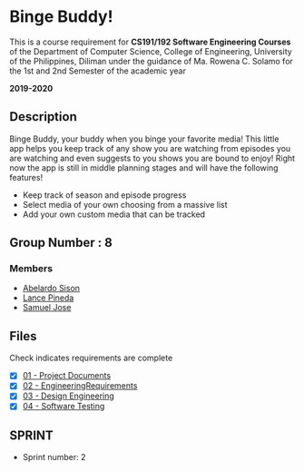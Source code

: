 # Binge Buddy!
This is a course requirement for **CS191/192 Software Engineering Courses** of the Department of
Computer Science, College of Engineering, 
University of the Philippines, Diliman under 
the guidance of Ma. Rowena C. Solamo for the
1st and 2nd Semester of the academic year

**2019-2020**
## Description
Binge Buddy, your buddy when you binge your favorite media! This little app helps you keep track of any show you are watching from episodes you are watching and even suggests to you shows you are bound to enjoy! Right now the app is still in middle planning stages and will have the following features!
- Keep track of season and episode progress
- Select media of your own choosing from a massive list
- Add your own custom media that can be tracked


## Group Number : 8
### Members
- [Abelardo Sison](https://github.com/Riler4899)
- [Lance Pineda](https://github.com/PinedaLD)
- [Samuel Jose](https://github.com/blink-blink)


## Files
Check indicates requirements are complete
- [X] [01 - Project Documents](https://github.com/Riler4899/Cs-191-Show-Tracker/tree/master/01%20-%20Project%20Documents)
- [X] [02 - EngineeringRequirements](https://github.com/Riler4899/Cs-191-Show-Tracker/tree/master/02-EngineeringRequirements)
- [X] [03 - Design Engineering](https://github.com/Riler4899/Cs-191-Show-Tracker/tree/master/03%20-%20Design%20Engineering)
- [X] [04 - Software Testing](https://github.com/Riler4899/Cs-191-Show-Tracker/tree/master/04%20-%20Software%20Testing)

## SPRINT
- Sprint number: 2
